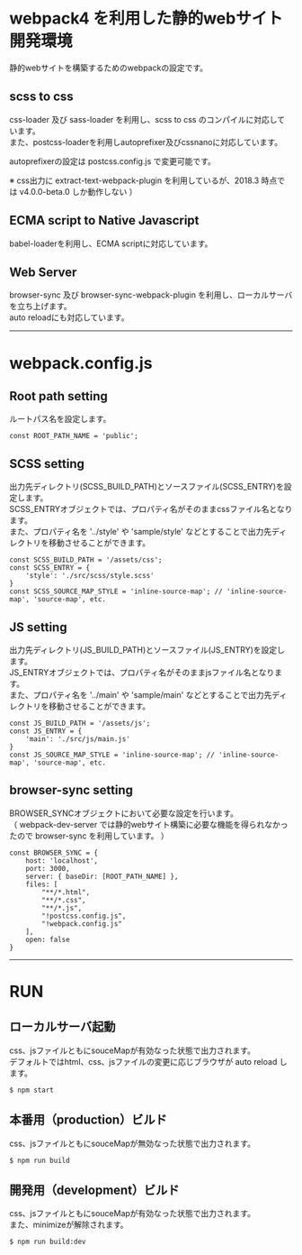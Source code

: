 # webpack4 を利用した静的webサイト開発環境

静的webサイトを構築するためのwebpackの設定です。

## scss to css
css-loader 及び sass-loader を利用し、scss to css のコンパイルに対応しています。  
また、postcss-loaderを利用しautoprefixer及びcssnanoに対応しています。

autoprefixerの設定は postcss.config.js で変更可能です。

※ css出力に extract-text-webpack-plugin を利用しているが、2018.3 時点では v4.0.0-beta.0 しか動作しない ）


## ECMA script to Native Javascript
babel-loaderを利用し、ECMA scriptに対応しています。

## Web Server
browser-sync 及び browser-sync-webpack-plugin を利用し、ローカルサーバを立ち上げます。  
auto reloadにも対応しています。

----

# webpack.config.js

## Root path setting
ルートパス名を設定します。
```
const ROOT_PATH_NAME = 'public';
```

## SCSS setting
出力先ディレクトリ(SCSS_BUILD_PATH)とソースファイル(SCSS_ENTRY)を設定します。  
SCSS_ENTRYオブジェクトでは、プロパティ名がそのままcssファイル名となります。  
また、プロパティ名を '../style' や 'sample/style' などとすることで出力先ディレクトリを移動させることができます。
```
const SCSS_BUILD_PATH = '/assets/css';
const SCSS_ENTRY = {
    'style': './src/scss/style.scss'
}
const SCSS_SOURCE_MAP_STYLE = 'inline-source-map'; // 'inline-source-map', 'source-map', etc.
```

## JS setting
出力先ディレクトリ(JS_BUILD_PATH)とソースファイル(JS_ENTRY)を設定します。  
JS_ENTRYオブジェクトでは、プロパティ名がそのままjsファイル名となります。  
また、プロパティ名を '../main' や 'sample/main' などとすることで出力先ディレクトリを移動させることができます。
```
const JS_BUILD_PATH = '/assets/js';
const JS_ENTRY = {
    'main': './src/js/main.js'
}
const JS_SOURCE_MAP_STYLE = 'inline-source-map'; // 'inline-source-map', 'source-map', etc.
```

## browser-sync setting
BROWSER_SYNCオブジェクトにおいて必要な設定を行います。  
（ webpack-dev-server では静的webサイト構築に必要な機能を得られなかったので browser-sync を利用しています。 ）
```
const BROWSER_SYNC = {
    host: 'localhost',
    port: 3000,
    server: { baseDir: [ROOT_PATH_NAME] },
    files: [
        "**/*.html",
        "**/*.css",
        "**/*.js",
        "!postcss.config.js",
        "!webpack.config.js"
    ],
    open: false
}
```

----

# RUN

## ローカルサーバ起動
css、jsファイルともにsouceMapが有効なった状態で出力されます。  
デフォルトではhtml、css、jsファイルの変更に応じブラウザが auto reload します。
```
$ npm start
```

## 本番用（production）ビルド
css、jsファイルともにsouceMapが無効なった状態で出力されます。
```
$ npm run build
```

## 開発用（development）ビルド
css、jsファイルともにsouceMapが有効なった状態で出力されます。  
また、minimizeが解除されます。
```
$ npm run build:dev
```
